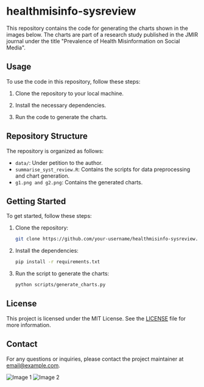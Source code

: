 # healthmisinfo-sysreview

This repository contains the code for generating the charts shown in the images below. The charts are part of a research study published in the JMIR journal under the title "Prevalence of Health Misinformation on Social Media".

## Usage

To use the code in this repository, follow these steps:

1. Clone the repository to your local machine.
2. Install the necessary dependencies.

3. Run the code to generate the charts.

## Repository Structure

The repository is organized as follows:

- `data/`: Under petition to the author.
- `summarise_syst_review.R`: Contains the scripts for data preprocessing and chart generation.
- `g1.png and g2.png`: Contains the generated charts.

## Getting Started

To get started, follow these steps:

1. Clone the repository:

    ```bash
    git clone https://github.com/your-username/healthmisinfo-sysreview.git
    ```

2. Install the dependencies:

    ```bash
    pip install -r requirements.txt
    ```

3. Run the script to generate the charts:

    ```bash
    python scripts/generate_charts.py
    ```

## License

This project is licensed under the MIT License. See the [LICENSE](LICENSE) file for more information.

## Contact

For any questions or inquiries, please contact the project maintainer at [email@example.com](mailto:email@example.com).

![Image 1](path/to/g1.png)
![Image 2](path/to/g2.png)